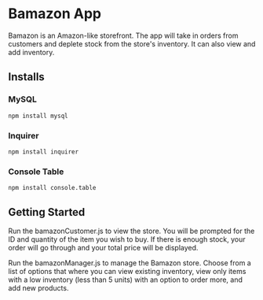# Bamazon App

Bamazon is an Amazon-like storefront. The app will take in orders from customers and deplete stock from the store's inventory. It can also view and add inventory. 

## Installs 


### MySQL

`npm install mysql`

### Inquirer

`npm install inquirer`

### Console Table

`npm install console.table`


## Getting Started

Run the bamazonCustomer.js to view the store. You will be prompted for the ID and quantity of the item you wish to buy. If there is enough stock, your order will go through and your total price will be displayed. 

Run the bamazonManager.js to manage the Bamazon store. Choose from a list of options that where you can view existing inventory, view only items with a low inventory (less than 5 units) with an option to order more, and add new products. 

